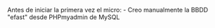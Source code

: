 
Antes de iniciar la primera vez el micro:
    - Creo manualmente la BBDD "efast"  desde PHPmyadmin de MySQL
